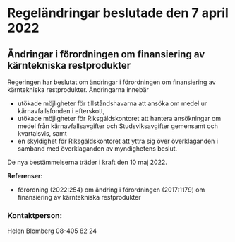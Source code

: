 # Regeländringar beslutade den 7 april 2022

## Ändringar i förordningen om finansiering av kärntekniska restprodukter

Regeringen har beslutat om ändringar i förordningen om finansiering av kärntekniska restprodukter. Ändringarna innebär

* utökade möjligheter för tillståndshavarna att ansöka om medel ur kärnavfallsfonden i efterskott,
* utökade möjligheter för Riksgäldskontoret att hantera ansökningar om medel från kärnavfallsavgifter och Studsviksavgifter gemensamt och kvartalsvis, samt
* en skyldighet för Riksgäldskontoret att yttra sig över överklaganden i samband med överklaganden av myndighetens beslut.

De nya bestämmelserna träder i kraft den 10 maj 2022\.

**Referenser:**

* förordning (2022:254\) om ändring i förordningen (2017:1179\) om finansiering av kärntekniska restprodukter

### Kontaktperson:

Helen Blomberg 08\-405 82 24
